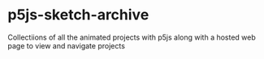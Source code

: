 # p5js-sketch-archive
Collectiions of all the animated projects with p5js along with a hosted web page to view and navigate projects
